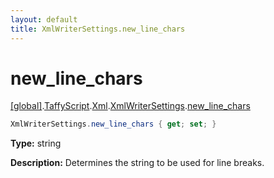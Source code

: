 ```yaml
---
layout: default
title: XmlWriterSettings.new_line_chars
---
```


# new_line_chars

[\[global\]]({{site.baseurl}}/docs/).[TaffyScript]({{site.baseurl}}/docs/TaffyScript/).[Xml]({{site.baseurl}}/docs/TaffyScript/Xml/).[XmlWriterSettings]({{site.baseurl}}/docs/TaffyScript/Xml/XmlWriterSettings/).[new_line_chars]({{site.baseurl}}/docs/TaffyScript/Xml/XmlWriterSettings/new_line_chars/)

```cs
XmlWriterSettings.new_line_chars { get; set; }
```

**Type:** string

**Description:** Determines the string to be used for line breaks.
